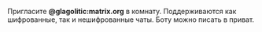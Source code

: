 Пригласите **@glagolitic:matrix.org** в комнату. Поддерживаются как шифрованные, так и нешифрованные чаты. Боту можно писать в приват.
